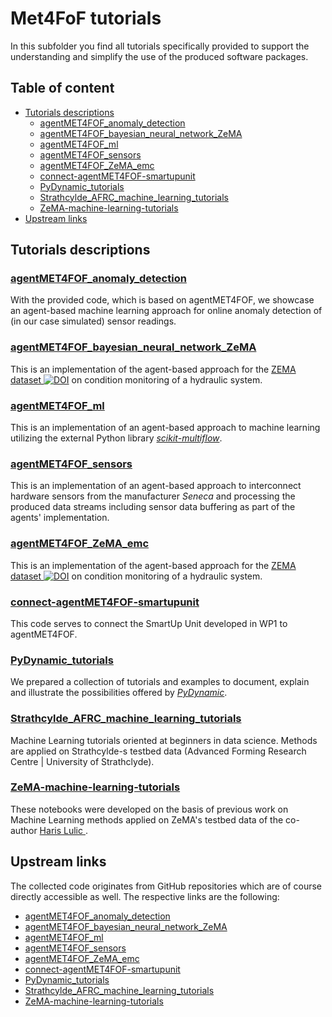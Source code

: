 # Met4FoF tutorials

In this subfolder you find all tutorials specifically provided to support the
understanding and simplify the use of the produced software packages.

## Table of content

- [Tutorials descriptions](#Tutorials-descriptions)
    - [agentMET4FOF_anomaly_detection](#agentMET4FOF_anomaly_detection)
    - [agentMET4FOF_bayesian_neural_network_ZeMA](#agentMET4FOF_bayesian_neural_network_ZeMA)
    - [agentMET4FOF_ml](#agentMET4FOF_ml)
    - [agentMET4FOF_sensors](#agentMET4FOF_sensors)
    - [agentMET4FOF_ZeMA_emc](#agentMET4FOF_ZeMA_emc)
    - [connect-agentMET4FOF-smartupunit](#connect-agentMET4FOF-smartupunit)
    - [PyDynamic_tutorials](#PyDynamic_tutorials)
    - [Strathcylde_AFRC_machine_learning_tutorials](#Strathcylde_AFRC_machine_learning_tutorials)
    - [ZeMA-machine-learning-tutorials](#ZeMA-machine-learning-tutorials)
- [Upstream links](#Upstream-links)

## Tutorials descriptions

### [agentMET4FOF_anomaly_detection](agentMET4FOF_anomaly_detection)

With the provided code, which is based on agentMET4FOF, we showcase an agent-based
machine learning approach for online anomaly detection of (in our case simulated)
sensor readings.

### [agentMET4FOF_bayesian_neural_network_ZeMA](agentMET4FOF_bayesian_neural_network_ZeMA)

This is an implementation of the agent-based approach for the [ZEMA dataset ![DOI
](https://zenodo.org/badge/DOI/10.5281/zenodo.1323611.svg
)](https://doi.org/10.5281/zenodo.1323611) on condition monitoring of a hydraulic
system.

### [agentMET4FOF_ml](agentMET4FOF_ml)

This is an implementation of an agent-based approach to machine learning utilizing the
external Python library [_scikit-multiflow_](https://scikit-multiflow.github.io/).

### [agentMET4FOF_sensors](agentMET4FOF_sensors)

This is an implementation of an agent-based approach to interconnect hardware sensors
from the manufacturer _Seneca_ and processing the produced data streams including sensor
data buffering as part of the agents' implementation.

### [agentMET4FOF_ZeMA_emc](agentMET4FOF_ZeMA_emc)

This is an implementation of the agent-based approach for the [ZEMA dataset ![DOI
](https://zenodo.org/badge/DOI/10.5281/zenodo.1323611.svg
)](https://doi.org/10.5281/zenodo.1323611)
on condition monitoring of a hydraulic system.

### [connect-agentMET4FOF-smartupunit](connect-agentMET4FOF-smartupunit)

This code serves to connect the SmartUp Unit developed in WP1 to agentMET4FOF.

### [PyDynamic_tutorials](PyDynamic_tutorials)

We prepared a collection of tutorials and examples to document, explain and illustrate
the possibilities offered by [_PyDynamic_](https://github.com/PTB-M4D/PyDynamic).

### [Strathcylde_AFRC_machine_learning_tutorials](Strathcylde_AFRC_machine_learning_tutorials)

Machine Learning tutorials oriented at beginners in data science. Methods are applied on
Strathcylde-s testbed data (Advanced Forming Research Centre | University of
Strathclyde).

### [ZeMA-machine-learning-tutorials](ZeMA-machine-learning-tutorials)

These notebooks were developed on the basis of previous work on Machine Learning methods
applied on ZeMA's testbed data of the co-author [Haris Lulic
](mailto:haris.lulic@met.gov.ba).

## Upstream links

The collected code originates from GitHub repositories which are of course directly
accessible as well. The respective links are the following:

- [agentMET4FOF_anomaly_detection](https://github.com/Met4FoF/agentMET4FOF_anomaly_detection)
- [agentMET4FOF_bayesian_neural_network_ZeMA](https://github.com/Met4FoF/agentMET4FOF_bayesian_neural_network_ZeMA)
- [agentMET4FOF_ml](https://github.com/Met4FoF/agentMET4FOF_ml.git)
- [agentMET4FOF_sensors](https://github.com/Met4FoF/agentMET4FOF_sensors.git)
- [agentMET4FOF_ZeMA_emc](https://github.com/Met4FoF/agentMET4FOF_ZeMA_emc.git)
- [connect-agentMET4FOF-smartupunit](https://github.com/Met4FoF/connect-agentMET4FOF-smartupunit)
- [PyDynamic_tutorials](https://github.com/PTB-M4D/PyDynamic_tutorials.git)
- [Strathcylde_AFRC_machine_learning_tutorials](https://github.com/harislulic/Strathcylde_AFRC_machine_learning_tutorials.git)
- [ZeMA-machine-learning-tutorials](https://github.com/harislulic/ZeMA-machine-learning-tutorials.git)